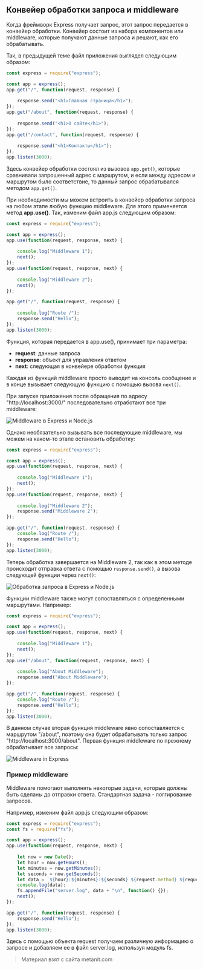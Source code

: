 ## Конвейер обработки запроса и middleware

Когда фреймворк Express получает запрос, этот запрос передается в конвейер обработки. Конвейер состоит из набора компонентов или middleware, которые получают данные запроса и решают, как его обрабатывать.

Так, в предыдущей теме файл приложения выглядел следующим образом:

```js
const express = require("express");

const app = express();
app.get("/", function(request, response) {
    
    response.send("<h1>Главная страница</h1>");
});
app.get("/about", function(request, response) {
    
    response.send("<h1>О сайте</h1>");
});
app.get("/contact", function(request, response) {
    
    response.send("<h1>Контакты</h1>");
});
app.listen(3000);
```

Здесь конвейер обработки состоял из вызовов `app.get()`, которые сравнивали запрошенный адрес с маршрутом, и если между адресом и маршрутом было соответствие, то данный запрос обрабатывался методом `app.get()`.

При необходимости мы можем встроить в конвейер обработки запроса на любом этапе любую функцию middleware. Для этого применяется метод **app.use()**. Так, изменим файл app.js следующим образом:

```js
const express = require("express");

const app = express();
app.use(function(request, response, next) {
    
    console.log("Middleware 1");
    next();
});
app.use(function(request, response, next) {
    
    console.log("Middleware 2");
    next();
});

app.get("/", function(request, response) {
    
    console.log("Route /");
    response.send("Hello");
});
app.listen(3000);
```

Функция, которая передается в app.use(), принимает три параметра:
- **request**: данные запроса
- **response**: объект для управления ответом
- **next**: следующая в конвейере обработки функция

Каждая из функций middleware просто выводит на консоль сообщение и в конце вызывает следующую функцию с помощью вызова `next()`.

При запуске приложения после обращения по адресу "http://localhost:3000/" последовательно отработают все три middleware:

![Middleware в Express и Node.js](https://metanit.com/web/nodejs/pics/4.11.png)

Однако необязательно вызывать все последующие middleware, мы можем на каком-то этапе остановить обработку:

```js
const express = require("express");

const app = express();
app.use(function(request, response, next) {
    
    console.log("Middleware 1");
    next();
});
app.use(function(request, response, next) {
    
    console.log("Middleware 2");
    response.send("Middleware 2");
});

app.get("/", function(request, response) {
    console.log("Route /");
    response.send("Hello");
});
app.listen(3000);
```

Теперь обработка завершается на Middleware 2, так как в этом методе происходит отправка ответа с помощью `response.send()`, а вызова следующей функции через `next()`:

![Обработка запроса в Express и Node.js](https://metanit.com/web/nodejs/pics/4.12.png)

Функции middleware также могут сопоставляться с определенными маршрутами. Например:

```js
const express = require("express");

const app = express();
app.use(function(request, response, next) {
    
    console.log("Middleware 1");
    next();
});
app.use("/about", function(request, response, next) {
    
    console.log("About Middleware");
    response.send("About Middleware");
});

app.get("/", function(request, response) {
    console.log("Route /");
    response.send("Hello");
});
app.listen(3000);
```

В данном случае вторая функция middleware явно сопоставляется с маршрутом "/about", поэтому она будет обрабатывать только запрос "http://localhost:3000/about". Первая функция middleware по прежнему обрабатывает все запросы:

![Middleware in Express](https://metanit.com/web/nodejs/pics/4.13.png)

### Пример middleware

Middleware помогают выполнять некоторые задачи, которые должны быть сделаны до отправки ответа. Стандартная задача - логгирование запросов.

Например, изменим файл app.js следующим образом:

```js
const express = require("express");
const fs = require("fs");

const app = express();
app.use(function(request, response, next) {
    
    let now = new Date();
    let hour = now.getHours();
    let minutes = now.getMinutes();
    let seconds = now.getSeconds();
    let data = `${hour}:${minutes}:${seconds} ${request.method} ${request.url} ${request.get("user-agent")}`;
    console.log(data);
    fs.appendFile("server.log", data + "\n", function() {});
    next();
});

app.get("/", function(request, response) {
    response.send("Hello");
});
app.listen(3000);
```

Здесь с помощью объекта request получаем различную информацию о запросе и добавляем ее в файл server.log, используя модуль fs.


> Материал взят с сайта metanit.com